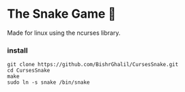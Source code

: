 # The Snake Game 🐍
Made for linux using the ncurses library.
### install
```
git clone https://github.com/BishrGhalil/CursesSnake.git
cd CursesSnake
make
sudo ln -s snake /bin/snake
```
